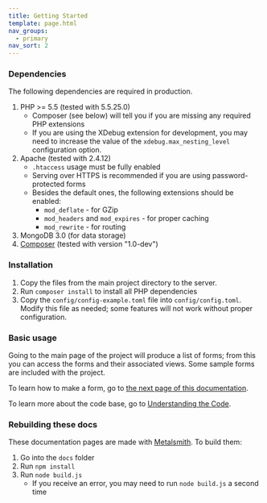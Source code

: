 ```yaml
---
title: Getting Started
template: page.html
nav_groups:
  - primary
nav_sort: 2
---
```


### Dependencies

The following dependencies are required in production.

1. PHP >= 5.5 (tested with 5.5.25.0)
    * Composer (see below) will tell you if you are missing any required PHP extensions
    * If you are using the XDebug extension for development, you may need to increase the value of the `xdebug.max_nesting_level` configuration option.
2. Apache (tested with 2.4.12)
    * `.htaccess` usage must be fully enabled
    * Serving over HTTPS is recommended if you are using password-protected forms
    * Besides the default ones, the following extensions should be enabled:
        - `mod_deflate` - for GZip
        - `mod_headers` and `mod_expires` - for proper caching
        - `mod_rewrite` - for routing
3. MongoDB 3.0 (for data storage)
4. [Composer](https://getcomposer.org) (tested with version "1.0-dev")

### Installation

1. Copy the files from the main project directory to the server.
2. Run `composer install` to install all PHP dependencies
3. Copy the `config/config-example.toml` file into `config/config.toml`. Modify this file as needed; some features will not work without proper configuration.


### Basic usage

Going to the main page of the project will produce a list of forms; from this you can access the forms and their associated views. Some sample forms are included with the project.

To learn how to make a form, go to [the next page of this documentation](making-forms/introduction.html).

To learn more about the code base, go to [Understanding the Code](understanding-the-code/introduction.html).

### Rebuilding these docs

These documentation pages are made with [Metalsmith](http://metalsmith.io). To build them:

1. Go into the `docs` folder
2. Run `npm install`
3. Run `node build.js`
    * If you receive an error, you may need to run `node build.js` a second time